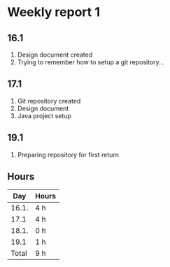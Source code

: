 # Weekly report 1

## 16.1
1. Design document created
1. Trying to remember how to setup a git repository...

## 17.1
1. Git repository created
1. Design document
1. Java project setup

## 19.1
1. Preparing repository for first return

## Hours
Day | Hours
---- | ----
16.1. | 4 h
17.1 | 4 h
18.1. | 0 h
19.1 | 1 h
Total | 9 h
